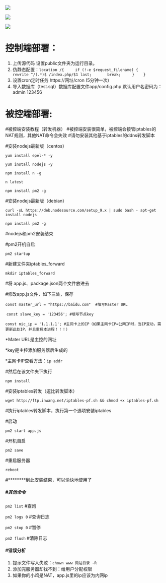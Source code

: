![](https://raw.githubusercontent.com/Git-Lofter/rules-panel/master/img/01.png)

![](https://raw.githubusercontent.com/Git-Lofter/rules-panel/master/img/02.png)

![](https://raw.githubusercontent.com/Git-Lofter/rules-panel/master/img/03.png)

# 控制端部署：

1. 上传源代码 设置public文件夹为运行目录。
2. 伪静态配置：`location /{     if (!-e $request_filename) {       rewrite ^/(.*)$ /index.php/$1 last;       break;     }    }  `
3. 设置cron定时任务  https://网址/cron (5分钟一次)
4. 导入数据库（test.sql）数据库配置文件app/config.php  默认用户名密码为：admin 123456

# 被控端部署:

#被控端安装教程（转发机器）
#被控端安装很简单，被控端会接管iptables的NAT规则，其他NAT命令会失效
#请勿安装其他基于iptables的ddns转发脚本

#安装nodejs最新版（centos）

`yum install epel-* -y`

`yum install nodejs -y`

`npm install n -g`

`n latest`

`npm install pm2 -g`

#安装nodejs最新版（debian）

`curl -sL https://deb.nodesource.com/setup_9.x | sudo bash - apt-get install nodejs`

`npm install pm2 -g`

#nodejs和pm2安装结束

#pm2开机自启

`pm2 startup`

#新建文件夹iptables_forward

`mkdir iptables_forward`

#将 app.js、package.json两个文件放进去

#修改app.js文件，如下三处，保存

​	`const master_url = "https://baidu.com"  #填写Master URL`

​	`const slave_key = '123456'; #填写节点key`

​	`const nic_ip = '1.1.1.1'; #主网卡上的IP（如果主网卡IP=公网IP时，当IP变动，需更新此处IP，并且重启本进程！！！）`



*Mater URL是主控的网址

*key是主控添加服务器后生成的

*主网卡IP查看方法：`ip addr`

#然后在该文件夹下执行

`npm install` 

#安装iptables转发（逗比转发脚本）

`wget http://ftp.inwang.net/iptables-pf.sh && chmod +x iptables-pf.sh`

#执行iptables转发脚本，执行第一个选项安装iptables

#启动

`pm2 start app.js`

#开机自启

`pm2 save`

#重启服务器 

`reboot`     

#********到此安装结束，可以愉快地使用了

##### #其他命令

`pm2 list`       #查询

`pm2 logs 0`  #查询日志

`pm2 stop 0` #暂停

`pm2 flush`   #清除日志



#### #错误分析

1. 提示文件写入失败：`chown www 网站目录 -R`
2. 添加完服务器却找不到：给用户分配权限
3. 如果你的小鸡是NAT，app.js里的ip应该为内网ip